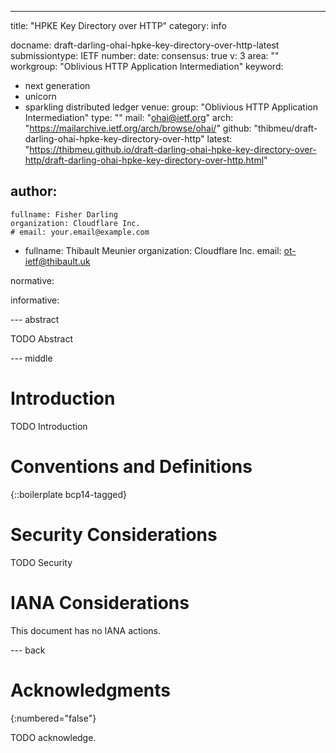 ---
title: "HPKE Key Directory over HTTP"
category: info

docname: draft-darling-ohai-hpke-key-directory-over-http-latest
submissiontype: IETF
number:
date:
consensus: true
v: 3
area: ""
workgroup: "Oblivious HTTP Application Intermediation"
keyword:
 - next generation
 - unicorn
 - sparkling distributed ledger
venue:
  group: "Oblivious HTTP Application Intermediation"
  type: ""
  mail: "ohai@ietf.org"
  arch: "https://mailarchive.ietf.org/arch/browse/ohai/"
  github: "thibmeu/draft-darling-ohai-hpke-key-directory-over-http"
  latest: "https://thibmeu.github.io/draft-darling-ohai-hpke-key-directory-over-http/draft-darling-ohai-hpke-key-directory-over-http.html"

author:
 -
    fullname: Fisher Darling
    organization: Cloudflare Inc.
    # email: your.email@example.com
 -
    fullname: Thibault Meunier
    organization: Cloudflare Inc.
    email: ot-ietf@thibault.uk

normative:

informative:


--- abstract

TODO Abstract


--- middle

# Introduction

TODO Introduction


# Conventions and Definitions

{::boilerplate bcp14-tagged}


# Security Considerations

TODO Security


# IANA Considerations

This document has no IANA actions.


--- back

# Acknowledgments
{:numbered="false"}

TODO acknowledge.
